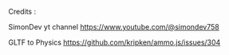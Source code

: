 Credits :

SimonDev yt channel
https://www.youtube.com/@simondev758

GLTF to Physics
https://github.com/kripken/ammo.js/issues/304